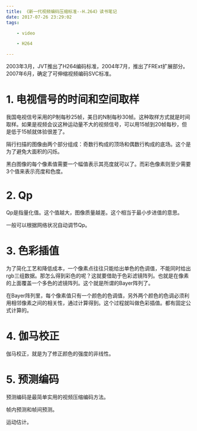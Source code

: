 ```yaml
---
title: 《新一代视频编码压缩标准--H.264》读书笔记
date: 2017-07-26 23:29:02
tags:

	- video

	- H264

---
```


2003年3月，JVT推出了H264编码标准，2004年7月，推出了FRExt扩展部分。2007年6月，确定了可伸缩视频编码SVC标准。

# 1. 电视信号的时间和空间取样

我国电视信号采用的P制每秒25帧，美日的N制每秒30帧。这种取样方式就是时间取样。如果是视频会议这种运动量不大的视频信号，可以用15帧到20帧每秒，但是低于15帧就体验很差了。

隔行扫描的图像由两个部分组成：奇数行构成的顶场和偶数行构成的底场。这个是为了避免大面积的闪烁。

黑白图像的每个像素值需要一个幅值表示其亮度就可以了。而彩色像素则至少需要3个值来表示亮度和色度。

# 2. Qp

Qp是指量化值。这个值越大，图像质量越差。这个相当于最小步进值的意思。

一般可以根据网络状况自动调节Qp。

# 3. 色彩插值

为了简化工艺和降低成本，一个像素点往往只能给出单色的色调值，不能同时给出rgb三组数据。那怎么得到彩色的呢？这就要借助于色彩滤镜阵列。也就是在像素的上面覆盖一个多色的滤镜阵列。这个就是所谓的Bayer阵列了。

在Bayer阵列里，每个像素值只有一个颜色的色调值，另外两个颜色的色调必须利用相邻像素之间的相关性，通过计算得到。这个过程就叫做色彩插值。都有固定公式计算的。

# 4. 伽马校正

伽马校正，就是为了修正颜色的强度的非线性。



# 5. 预测编码

预测编码是最简单实用的视频压缩编码方法。

帧内预测和帧间预测。

运动估计。

